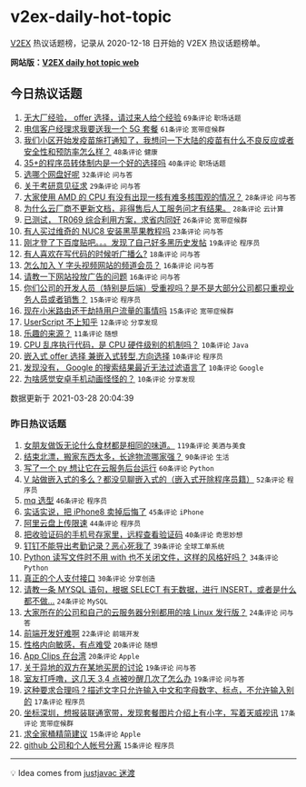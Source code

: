 # v2ex-daily-hot-topic

[V2EX](https://www.v2ex.com/) 热议话题榜，记录从 2020-12-18 日开始的 V2EX 热议话题榜单。

**网站版：[V2EX daily hot topic web](https://boojack.github.io/v2ex-daily-hot-topic-web/)**

## 今日热议话题

<!-- TODAY BEGIN -->

1. [无大厂经验， offer 选择，请过来人给个经验](https://www.v2ex.com/t/765826) `69条评论` `职场话题`
1. [电信客户经理求我要送我一个 5G 套餐](https://www.v2ex.com/t/765836) `61条评论` `宽带症候群`
1. [我们小区开始发疫苗施打通知了，我想问一下大陆的疫苗有什么不良反应或者安全性和预防率怎么样？](https://www.v2ex.com/t/765945) `48条评论` `健康`
1. [35+的程序员转体制内是一个好的选择吗](https://www.v2ex.com/t/765819) `40条评论` `职场话题`
1. [选哪个网盘好呢](https://www.v2ex.com/t/765840) `32条评论` `问与答`
1. [关于考研意见征求](https://www.v2ex.com/t/765811) `29条评论` `问与答`
1. [大家使用 AMD 的 CPU 有没有出现一核有难多核围观的情况？](https://www.v2ex.com/t/765902) `28条评论` `问与答`
1. [为什么云厂商不更新文档，非得售后人工服务问才有结果。](https://www.v2ex.com/t/765910) `28条评论` `云计算`
1. [已测试， TR069 综合利用方案，求省内同好](https://www.v2ex.com/t/765833) `26条评论` `宽带症候群`
1. [有人买过维奇的 NUC8 安装黑苹果教程吗](https://www.v2ex.com/t/765817) `23条评论` `问与答`
1. [刚才登了下百度贴吧。。。发现了自己好多黑历史发帖](https://www.v2ex.com/t/765851) `19条评论` `程序员`
1. [有人喜欢在写代码的时候听广播么?](https://www.v2ex.com/t/765946) `18条评论` `问与答`
1. [怎么加入 Y 字头视频网站的频道会员？](https://www.v2ex.com/t/765942) `16条评论` `问与答`
1. [请教一下网站投放广告的问题](https://www.v2ex.com/t/765934) `16条评论` `问与答`
1. [你们公司的开发人员（特别是后端）受重视吗？是不是大部分公司都只重视业务人员或者销售？](https://www.v2ex.com/t/765975) `15条评论` `程序员`
1. [现在小米路由还干劫持用户流量的事情吗](https://www.v2ex.com/t/765862) `15条评论` `宽带症候群`
1. [UserScript 不上知乎](https://www.v2ex.com/t/765950) `12条评论` `分享发现`
1. [乐趣的来源？](https://www.v2ex.com/t/765806) `11条评论` `随想`
1. [CPU 乱序执行代码，是 CPU 硬件级别的机制吗？](https://www.v2ex.com/t/765980) `10条评论` `Java`
1. [嵌入式 offer 选择 兼嵌入式转型,方向选择](https://www.v2ex.com/t/765929) `10条评论` `程序员`
1. [发现没有， Google 的搜索结果最近无法过滤语言了](https://www.v2ex.com/t/765896) `10条评论` `Google`
1. [为啥感觉安卓手机动画怪怪的？](https://www.v2ex.com/t/765879) `10条评论` `分享发现`

数据更新于 2021-03-28 20:04:39

<!-- TODAY END -->

### 昨日热议话题

<!-- YESTERDAY BEGIN -->

1. [女朋友做饭无论什么食材都是相同的味道。](https://www.v2ex.com/t/765653) `119条评论` `美酒与美食`
1. [结束北漂，搬家东西太多，长途物流哪家强？](https://www.v2ex.com/t/765610) `90条评论` `生活`
1. [写了一个 py 想让它在云服务后台运行](https://www.v2ex.com/t/765656) `60条评论` `Python`
1. [V 站做嵌入式的多么？都没见聊嵌入式的（嵌入式开除程序员籍）](https://www.v2ex.com/t/765706) `52条评论` `程序员`
1. [mq 选型](https://www.v2ex.com/t/765626) `46条评论` `程序员`
1. [实话实说，把 iPhone8 卖掉后悔了](https://www.v2ex.com/t/765634) `45条评论` `iPhone`
1. [阿里云盘上传限速](https://www.v2ex.com/t/765661) `44条评论` `程序员`
1. [把收验证码的手机号存家里，远程查看验证码](https://www.v2ex.com/t/765711) `40条评论` `奇思妙想`
1. [钉钉不能导出考勤记录？恶心死我了](https://www.v2ex.com/t/765644) `39条评论` `全球工单系统`
1. [Python 读写文件时不用 with 也不关闭文件，这样的风格好吗？](https://www.v2ex.com/t/765647) `34条评论` `Python`
1. [真正的个人支付接口](https://www.v2ex.com/t/765660) `30条评论` `分享创造`
1. [请教一条 MYSQL 语句，根据 SELECT 有无数据，进行 INSERT，或者是什么都不做...](https://www.v2ex.com/t/765767) `24条评论` `MySQL`
1. [大家所在的公司和自己的云服务器分别都用的啥 Linux 发行版？](https://www.v2ex.com/t/765708) `24条评论` `问与答`
1. [前端开发好难啊](https://www.v2ex.com/t/765731) `22条评论` `前端开发`
1. [性格内向敏感，有点难受](https://www.v2ex.com/t/765789) `20条评论` `随想`
1. [App Clips 在台湾](https://www.v2ex.com/t/765749) `20条评论` `Apple`
1. [关于异地的双方在某地买房的讨论](https://www.v2ex.com/t/765784) `19条评论` `问与答`
1. [室友打呼噜，这几天 3,4 点被吵醒几次了怎么办](https://www.v2ex.com/t/765599) `19条评论` `问与答`
1. [这种要求合理吗？描述文字只允许输入中文和字母数字、标点，不允许输入别的](https://www.v2ex.com/t/765643) `17条评论` `程序员`
1. [坐标深圳，想报装联通宽带，发现套餐图片介绍上有小字，写着天威视讯](https://www.v2ex.com/t/765629) `17条评论` `宽带症候群`
1. [求全家桶精简建议](https://www.v2ex.com/t/765779) `15条评论` `Apple`
1. [github 公司和个人帐号分离](https://www.v2ex.com/t/765734) `15条评论` `程序员`

<!-- YESTERDAY END -->

---

💡 Idea comes from [justjavac 迷渡](https://github.com/justjavac/)
